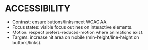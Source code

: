 # ACCESSIBILITY
- Contrast: ensure buttons/links meet WCAG AA.
- Focus states: visible focus outlines on interactive elements.
- Motion: respect prefers-reduced-motion where animations exist.
- Targets: increase hit area on mobile (min-height/line-height on buttons/links).